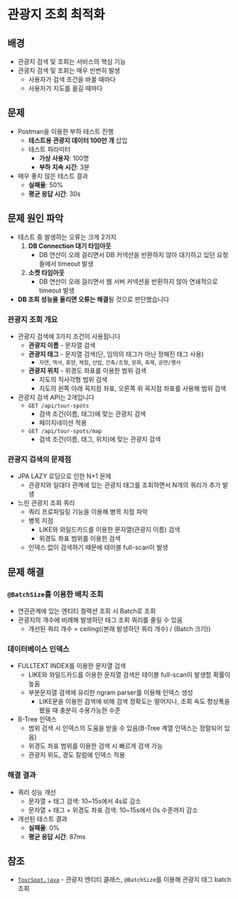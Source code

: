 # 관광지 조회 최적화

## 배경
- 관광지 검색 및 조회는 서비스의 핵심 기능
- 관광지 검색 및 조회는 매우 빈번히 발생
  - 사용자가 검색 조건을 바꿀 때마다
  - 사용자가 지도를 옮길 때마다

## 문제
- Postman을 이용한 부하 테스트 진행
  - **테스트용 관광지 데이터 100만 개** 삽입
  - 테스트 파라미터
    - **가상 사용자**: 100명
    - **부하 지속 시간**: 3분
- 매우 좋지 않은 테스트 결과
  - **실패율**: 50%
  - **평균 응답 시간**: 30s

## 문제 원인 파악
- 테스트 중 발생하는 오류는 크게 2가지
  1. **DB Connection 대기 타임아웃**
     - DB 연산이 오래 걸리면서 DB 커넥션을 반환하지 않아 대기하고 있던 요청들에서 timeout 발생
  2. **소켓 타임아웃**
     - DB 연산이 오래 걸리면서 웹 서버 커넥션을 반환하지 않아 연쇄적으로 timeout 발생
- **DB 조회 성능을 올리면 오류는 해결**될 것으로 판단했습니다

### 관광지 조회 개요
- 관광지 검색에 3가지 조건이 사용됩니다
  - **관광지 이름** - 문자열 검색
  - **관광지 태그** - 문자열 검색(단, 임의의 태그가 아닌 정해진 태그 사용)
    - `자연`, `역사`, `휴양`, `체험`, `산업`, `건축/조형`, `문화`, `축제`, `공연/행사`
  - **관광지 위치** - 위경도 좌표를 이용한 범위 검색
    - 지도의 직사각형 범위 검색
    - 지도의 왼쪽 아래 꼭지점 좌표, 오른쪽 위 꼭지점 좌표를 사용해 범위 검색
- 관광지 검색 API는 2개입니다
  - `GET /api/tour-spots`
    - 검색 조건(이름, 태그)에 맞는 관광지 검색
    - 페이지네이션 적용
  - `GET /api/tour-spots/map` 
    - 검색 조건(이름, 태그, 위치)에 맞는 관광지 검색

### 관광지 검색의 문제점
- JPA LAZY 로딩으로 인한 N+1 문제
  - 관광지와 일대다 관계에 있는 관광지 태그를 조회하면서 N개의 쿼리가 추가 발생
- 느린 관광지 조회 쿼리
  - 쿼리 프로파일링 기능을 이용해 병목 지점 파악
  - 병목 지점
    - LIKE와 와일드카드를 이용한 문자열(관광지 이름) 검색
    - 위경도 좌표 범위를 이용한 검색
  - 인덱스 없이 검색하기 때문에 테이블 full-scan이 발생

## 문제 해결
### `@BatchSize`를 이용한 배치 조회
- 연관관계에 있는 엔티티 컬렉션 조회 시 Batch로 조회
- 관광지의 개수에 비례해 발생하던 태그 조회 쿼리를 줄일 수 있음
  - 개선된 쿼리 개수 = ceiling((본래 발생하던 쿼리 개수) / (Batch 크기))

### 데이터베이스 인덱스
- FULLTEXT INDEX를 이용한 문자열 검색
  - LIKE와 와일드카드를 이용한 문자열 검색은 테이블 full-scan이 발생할 확률이 높음
  - 부분문자열 검색에 유리한 ngram parser를 이용해 인덱스 생성
    - LIKE문을 이용한 검색에 비해 검색 정확도는 떨어지나, 조회 속도 향상폭을 봤을 때 충분히 수용가능한 수준
- B-Tree 인덱스
  - 범위 검색 시 인덱스의 도움을 받을 수 있음(B-Tree 계열 인덱스는 정렬되어 있음)
  - 위경도 좌표 범위를 이용한 검색 시 빠르게 검색 가능
  - 관광지 위도, 경도 칼럼에 인덱스 적용

### 해결 결과
- 쿼리 성능 개선
  - 문자열 + 태그 검색: 10~15s에서 4s로 감소
  - 문자열 + 태그 + 위경도 좌표 검색: 10~15s에서 0s 수준까지 감소
- 개선된 테스트 결과
  - **실패율**: 0%
  - **평균 응답 시간**: 87ms

## 참조
- [`TourSpot.java`](/backend/src/main/java/com/positivewand/tourin/domain/tourspot/entity/TourSpot.java) - 관광지 엔티티 클래스, `@BatchSize`를 이용해 관광지 태그 batch 조회